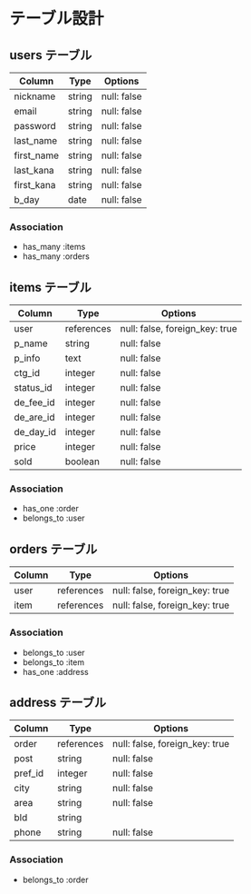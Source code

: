 # テーブル設計

## users テーブル

| Column    | Type   | Options     |
| --------  | ------ | ----------- |
| nickname  | string | null: false |
| email     | string | null: false |
| password  | string | null: false |
| last_name | string | null: false |
| first_name| string | null: false |
| last_kana | string | null: false |
| first_kana| string | null: false |
| b_day     | date   | null: false |

### Association

- has_many :items
- has_many :orders

## items テーブル

| Column   | Type       | Options                        |
| -------- | ---------- | ------------------------------ |
| user     | references | null: false, foreign_key: true |
| p_name   | string     | null: false                    |
| p_info   | text       | null: false                    |
| ctg_id   | integer    | null: false                    |
| status_id| integer    | null: false                    |
| de_fee_id| integer    | null: false                    |
| de_are_id| integer    | null: false                    |
| de_day_id| integer    | null: false                    |
| price    | integer    | null: false                    |
| sold     | boolean    | null: false                    |

### Association

- has_one :order
- belongs_to :user

## orders テーブル

| Column  | Type       | Options                        |
| ------- | ---------- | ------------------------------ |
| user    | references | null: false, foreign_key: true |
| item    | references | null: false, foreign_key: true |

### Association

- belongs_to :user
- belongs_to :item
- has_one :address

## address テーブル

| Column  | Type       | Options                        |
| ------- | ---------- | ------------------------------ |
| order   | references | null: false, foreign_key: true |
| post    | string     | null: false                    |
| pref_id | integer    | null: false                    |
| city    | string     | null: false                    |
| area    | string     | null: false                    |
| bld     | string     |                                |
| phone   | string     | null: false                    |

### Association

- belongs_to :order
